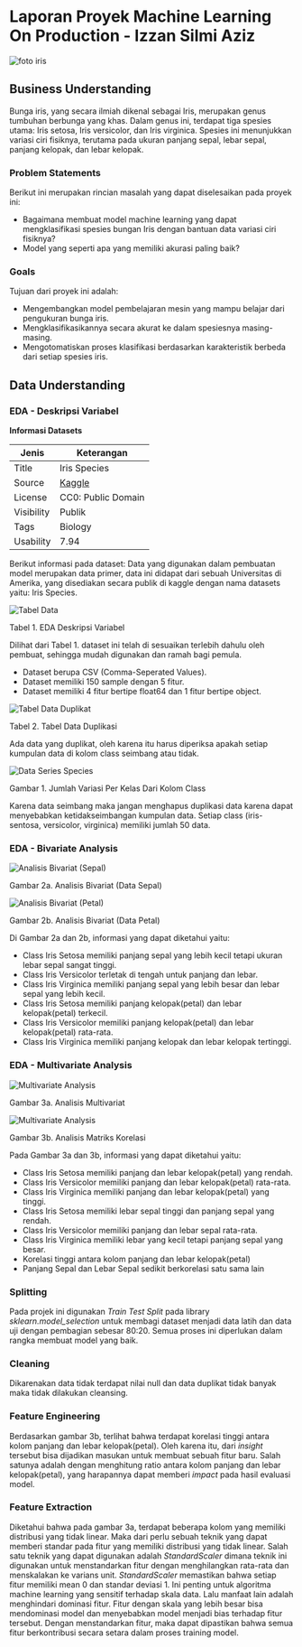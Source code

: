 # Laporan Proyek Machine Learning On Production - Izzan Silmi Aziz 

![foto iris](https://i.imgur.com/BUcKu6v.png)

## Business Understanding
Bunga iris, yang secara ilmiah dikenal sebagai Iris, merupakan genus tumbuhan berbunga yang khas. Dalam genus ini, terdapat tiga spesies utama: Iris setosa, Iris versicolor, 
dan Iris virginica. Spesies ini menunjukkan variasi ciri fisiknya, terutama pada ukuran panjang sepal, lebar sepal, panjang kelopak, dan lebar kelopak.

### Problem Statements
Berikut ini merupakan rincian masalah yang dapat diselesaikan pada proyek ini:
-  Bagaimana membuat model machine learning yang dapat mengklasifikasi spesies bungan Iris dengan bantuan data variasi ciri fisiknya?
-  Model yang seperti apa yang memiliki akurasi paling baik?

### Goals
Tujuan dari proyek ini adalah:
- Mengembangkan model pembelajaran mesin yang mampu belajar dari pengukuran bunga iris.
- Mengklasifikasikannya secara akurat ke dalam spesiesnya masing-masing. 
- Mengotomatiskan proses klasifikasi berdasarkan karakteristik berbeda dari setiap spesies iris.

## Data Understanding
### EDA - Deskripsi Variabel
**Informasi Datasets**

| Jenis | Keterangan |
| ------ | ------ |
| Title | Iris Species |
| Source | [Kaggle](https://www.kaggle.com/datasets/uciml/iris/data) | 
| License | CC0: Public Domain |
| Visibility | Publik |
| Tags | Biology |
| Usability | 7.94 |

Berikut informasi pada dataset: 
Data yang digunakan dalam pembuatan model merupakan data primer, data ini didapat dari sebuah Universitas di Amerika, 
yang disediakan secara publik di kaggle dengan nama datasets yaitu: Iris Species.

![Tabel Data](https://github.com/isa96/MLP/blob/main/assets/1.PNG "Tabel Data")

Tabel 1. EDA Deskripsi Variabel

Dilihat dari Tabel 1. dataset ini telah di sesuaikan terlebih dahulu oleh pembuat, sehingga mudah digunakan dan ramah bagi pemula. 
- Dataset berupa CSV (Comma-Seperated Values).
- Dataset memiliki 150 sample dengan 5 fitur.
- Dataset memiliki 4 fitur bertipe float64 dan 1 fitur bertipe object.

![Tabel Data Duplikat](https://github.com/isa96/MLP/blob/main/assets/2.PNG "Tabel Data Duplikat")

Tabel 2. Tabel Data Duplikasi

Ada data yang duplikat, oleh karena itu harus diperiksa apakah setiap kumpulan data di kolom class seimbang atau tidak.

![Data Series Species](https://github.com/isa96/MLP/blob/main/assets/3.PNG "Data Series Species")

Gambar 1. Jumlah Variasi Per Kelas Dari Kolom Class

Karena data seimbang maka jangan menghapus duplikasi data karena dapat menyebabkan ketidakseimbangan kumpulan data.
Setiap class (iris-sentosa, versicolor, virginica) memiliki jumlah 50 data.

### EDA - Bivariate Analysis

![Analisis Bivariat (Sepal)](https://github.com/isa96/MLP/blob/main/assets/4.PNG "Analisis Bivariat (Sepal)")

Gambar 2a. Analisis Bivariat (Data Sepal) 

![Analisis Bivariat (Petal)](https://github.com/isa96/MLP/blob/main/assets/5.PNG "Analisis Bivariat (Petal)")

Gambar 2b. Analisis Bivariat (Data Petal)

Di Gambar 2a dan 2b, informasi yang dapat diketahui yaitu:
  - Class Iris Setosa memiliki panjang sepal yang lebih kecil tetapi ukuran lebar sepal sangat tinggi.
  - Class Iris Versicolor terletak di tengah untuk panjang dan lebar.
  - Class Iris Virginica memiliki panjang sepal yang lebih besar dan lebar sepal yang lebih kecil.
  - Class Iris Setosa memiliki panjang kelopak(petal) dan lebar kelopak(petal) terkecil.
  - Class Iris Versicolor memiliki panjang kelopak(petal) dan lebar kelopak(petal) rata-rata.
  - Class Iris Virginica memiliki panjang kelopak dan lebar kelopak tertinggi.

 ### EDA - Multivariate Analysis

![Multivariate Analysis](https://github.com/isa96/MLP/blob/main/assets/6.PNG "Analisis Multivariat")


Gambar 3a. Analisis Multivariat

![Multivariate Analysis](https://github.com/isa96/MLP/blob/main/assets/7.PNG "Analisis Matriks Korelasi")


Gambar 3b. Analisis Matriks Korelasi

Pada Gambar 3a dan 3b, informasi yang dapat diketahui yaitu:
  - Class Iris Setosa memiliki panjang dan lebar kelopak(petal) yang rendah.
  - Class Iris Versicolor memiliki panjang dan lebar kelopak(petal) rata-rata.
  - Class Iris Virginica memiliki panjang dan lebar kelopak(petal) yang tinggi.
  - Class Iris Setosa memiliki lebar sepal tinggi dan panjang sepal yang rendah.
  - Class Iris Versicolor memiliki panjang dan lebar sepal rata-rata.
  - Class Iris Virginica memiliki lebar yang kecil tetapi panjang sepal yang besar.
  - Korelasi tinggi antara kolom panjang dan lebar kelopak(petal)
  - Panjang Sepal dan Lebar Sepal sedikit berkorelasi satu sama lain

### Splitting

Pada projek ini digunakan _Train Test Split_ pada library  *sklearn.model_selection* untuk membagi dataset menjadi data latih dan data uji dengan pembagian sebesar 80:20. Semua proses ini diperlukan dalam rangka membuat model yang baik.

### Cleaning
Dikarenakan data tidak terdapat nilai null dan data duplikat tidak banyak maka tidak dilakukan cleansing. 

### Feature Engineering
Berdasarkan gambar 3b, terlihat bahwa terdapat korelasi tinggi antara kolom panjang dan lebar kelopak(petal). Oleh karena itu, dari _insight_ tersebut bisa dijadikan masukan untuk membuat sebuah fitur baru. Salah satunya adalah dengan menghitung ratio antara kolom panjang dan lebar kelopak(petal), yang harapannya dapat memberi _impact_ pada hasil evaluasi model.

### Feature Extraction

Diketahui bahwa pada gambar 3a, terdapat beberapa kolom yang memiliki distribusi yang tidak linear. Maka dari perlu sebuah teknik yang dapat memberi standar pada fitur yang memiliki distribusi yang tidak linear. Salah satu teknik yang dapat digunakan adalah _StandardScaler_ dimana teknik ini digunakan untuk menstandarkan fitur dengan menghilangkan rata-rata dan menskalakan ke varians unit. _StandardScaler_ memastikan bahwa setiap fitur memiliki mean 0 dan standar deviasi 1. Ini penting untuk algoritma machine learning yang sensitif terhadap skala data. Lalu manfaat lain adalah menghindari dominasi fitur. Fitur dengan skala yang lebih besar bisa mendominasi model dan menyebabkan model menjadi bias terhadap fitur tersebut. Dengan menstandarkan fitur, maka dapat dipastikan bahwa semua fitur berkontribusi secara setara dalam proses training model.
